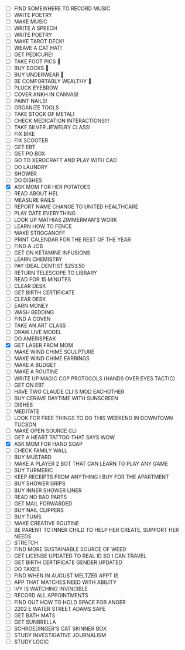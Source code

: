 - [ ] FIND SOMEWHERE TO RECORD MUSIC 
- [ ] WRITE POETRY
- [ ] MAKE MUSIC
- [ ] WRITE A SPEECH 
- [ ] WRITE POETRY 
- [ ] MAKE TAROT DECK!
- [ ] WEAVE A CAT HAT!
- [ ] GET PEDICURE!
- [ ] TAKE FOOT PICS 👣
- [ ] BUY SOCKS 🧦
- [ ] BUY UNDERWEAR 👙
- [ ] BE COMFORTABLY WEALTHY 🤑
- [ ] PLUCK EYEBROW
- [ ] COVER ANKH IN CANVAS!
- [ ] PAINT NAILS!
- [ ] ORGANIZE TOOLS
- [ ] TAKE STOCK OF METAL!
- [ ] CHECK MEDICATION INTERACTIONS!!!
- [ ] TAKE SILVER JEWELRY CLASS!
- [ ] FIX BIKE
- [ ] FIX SCOOTER
- [ ] GET EBT
- [ ] GET PO BOX
- [ ] GO TO XEROCRAFT AND PLAY WITH CAD
- [ ] DO LAUNDRY
- [ ] SHOWER
- [ ] DO DISHES
- [x] ASK MOM FOR HER POTATOES
- [ ] READ ABOUT HEL
- [ ] MEASURE RAILS
- [ ] REPORT NAME CHANGE TO UNITED HEALTHCARE
- [ ] PLAY DATE EVERYTHING
- [ ] LOOK UP MATHIAS ZIMMERMAN'S WORK
- [ ] LEARN HOW TO FENCE
- [ ] MAKE STROGANOFF
- [ ] PRINT CALENDAR FOR THE REST OF THE YEAR
- [ ] FIND A JOB
- [ ] GET ON KETAMINE INFUSIONS
- [ ] LEARN CHEMISTRY
- [ ] PAY IDEAL DENTIST $253.50
- [ ] RETURN TELESCOPE TO LIBRARY
- [ ] READ FOR 15 MINUTES
- [ ] CLEAR DESK
- [ ] GET BIRTH CERTIFICATE
- [ ] CLEAR DESK
- [ ] EARN MONEY
- [ ] WASH BEDDING
- [ ] FIND A COVEN
- [ ] TAKE AN ART CLASS
- [ ] DRAW LIVE MODEL
- [ ] DO AMERISPEAK
- [x] GET LASER FROM MOM
- [ ] MAKE WIND CHIME SCULPTURE
- [ ] MAKE WIND CHIME EARRINGS
- [ ] MAKE A BUDGET
- [ ] MAKE A ROUTINE
- [ ] WRITE UP MAGIC COP PROTOCOLS (HANDS OVER EYES TACTIC)
- [ ] GET ON EBT
- [ ] HAVE TWO CLAUDE CLI'S MOD EACHOTHER
- [ ] BUY CERAVE DAYTIME WITH SUNSCREEN
- [ ] DISHES
- [ ] MEDITATE
- [ ] LOOK FOR FREE THINGS TO DO THIS WEEKEND IN DOWNTOWN TUCSON
- [ ] MAKE OPEN SOURCE CLI
- [ ] GET A HEART TATTOO THAT SAYS WOW
- [x] ASK MOM FOR HAND SOAP
- [ ] CHECK FAMILY WALL
- [ ] BUY MUSTARD
- [ ] MAKE A PLAYER 2 BOT THAT CAN LEARN TO PLAY ANY GAME
- [ ] BUY TURMERIC
- [ ] KEEP RECEIPTS FROM ANYTHING I BUY FOR THE APARTMENT
- [ ] BUY SHOWER GRIPS
- [ ] BUY INNER SHOWER LINER
- [ ] READ NO BAD PARTS
- [ ] GET MAIL FORWARDED
- [ ] BUY NAIL CLIPPERS
- [ ] BUY TUMS
- [ ] MAKE CREATIVE ROUTINE
- [ ] BE PARENT TO INNER CHILD TO HELP HER CREATE, SUPPORT HER NEEDS
- [ ] STRETCH
- [ ] FIND MORE SUSTAINABLE SOURCE OF WEED
- [ ] GET LICENSE UPDATED TO REAL ID SO I CAN TRAVEL
- [ ] GET BIRTH CERTIFICATE GENDER UPDATED
- [ ] DO TAXES
- [ ] FIND WHEN IN AUGUST MELTZER APPT IS
- [ ] APP THAT MATCHES NEED WITH ABILITY
- [ ] IVY IS WATCHING INVINCIBLE
- [ ] RECORD ALL APPOINTMENTS
- [ ] FIND OUT HOW TO HOLD SPACE FOR ANGER
- [ ] 2202 E WATER STREET ADAMS SAFE
- [ ] GET BATH MATS
- [ ] GET SUNBRELLA
- [ ] SCHROEDINGER'S CAT SKINNER BOX
- [ ] STUDY INVESTIGATIVE JOURNALISM
- [ ] STUDY LOGIC